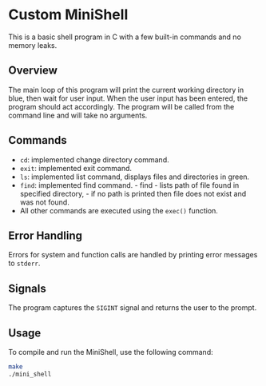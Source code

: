# Custom MiniShell

This is a basic shell program in C with a few built-in commands and no memory leaks.

## Overview

The main loop of this program will print the current working directory in blue, then wait for user input. When the user input has been entered, the program should act accordingly. The program will be called from the command line and will take no arguments.

## Commands

- `cd`: implemented change directory command.
- `exit`: implemented exit command.
- `ls`: implemented list command, displays files and directories in green.
- `find`: implemented find command.
        - find <directory> <filename>
        - lists path of file found in specified directory, 
        - if no path is printed then file does not exist and was not found. 
- All other commands are executed using the `exec()` function.

## Error Handling

Errors for system and function calls are handled by printing error messages to `stderr`.

## Signals

The program captures the `SIGINT` signal and returns the user to the prompt.

## Usage

To compile and run the MiniShell, use the following command:

```bash
make
./mini_shell

